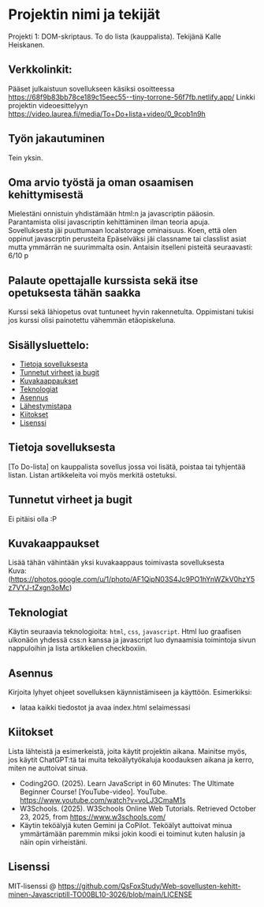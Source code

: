 # Projektin nimi ja tekijät
Projekti 1: DOM-skriptaus. To do lista (kauppalista). Tekijänä Kalle Heiskanen.
## Verkkolinkit:
Pääset julkaistuun sovellukseen käsiksi osoitteessa https://68f9b83bb78ce189c15eec55--tiny-torrone-56f7fb.netlify.app/
Linkki projektin videoesittelyyn https://video.laurea.fi/media/To+Do+lista+video/0_9cob1n9h

## Työn jakautuminen 
Tein yksin.

## Oma arvio työstä ja oman osaamisen kehittymisestä
Mielestäni onnistuin yhdistämään html:n ja javascriptin pääosin.
Parantamista olisi javascriptin kehittäminen ilman teoria apuja.
Sovelluksesta jäi puuttumaan localstorage ominaisuus.
Koen, että olen oppinut javascrptin perusteita
Epäselväksi jäi classname tai classlist asiat mutta ymmärrän ne suurimmalta osin.
Antaisin itselleni pisteitä seuraavasti: 6/10 p

## Palaute opettajalle kurssista sekä itse opetuksesta tähän saakka
Kurssi sekä lähiopetus ovat tuntuneet hyvin rakennetulta. 
Oppimistani tukisi jos kurssi olisi painotettu vähemmän etäopiskeluna.


## Sisällysluettelo:

- [Tietoja sovelluksesta](#tietoja-sovelluksesta)
- [Tunnetut virheet ja bugit](#tunnetut-virheet-ja-bugit)
- [Kuvakaappaukset](#kuvakaappaukset)
- [Teknologiat](#teknologiat)
- [Asennus](#asennus)
- [Lähestymistapa](#lähestymistapa)
- [Kiitokset](#kiitokset)
- [Lisenssi](#lisenssi)

## Tietoja sovelluksesta
[To Do-lista] on kauppalista sovellus jossa voi lisätä, poistaa tai tyhjentää listan. Listan artikkeleita voi myös merkitä ostetuksi.

## Tunnetut virheet ja bugit
Ei pitäisi olla :P

## Kuvakaappaukset
Lisää tähän vähintään yksi kuvakaappaus toimivasta sovelluksesta  
Kuva: (https://photos.google.com/u/1/photo/AF1QipN03S4Jc9PO1hYnWZkV0hzY5z7VYJ-tZxgn3oMc)


## Teknologiat

Käytin seuraavia teknologioita: `html`, `css`, `javascript`. Html luo graafisen ulkonäön yhdessä css:n kanssa ja javascript luo dynaamisia toimintoja sivun nappuloihin ja lista artikkelien checkboxiin.

## Asennus
Kirjoita lyhyet ohjeet sovelluksen käynnistämiseen ja käyttöön. Esimerkiksi:  
- lataa kaikki tiedostot ja avaa index.html selaimessasi  


## Kiitokset
Lista lähteistä ja esimerkeistä, joita käytit projektin aikana. Mainitse myös, jos käytit ChatGPT:tä tai muita tekoälytyökaluja koodauksen aikana ja kerro, miten ne auttoivat sinua.  
-  Coding2GO. (2025). Learn JavaScript in 60 Minutes: The Ultimate Beginner Course! [YouTube-video]. YouTube. https://www.youtube.com/watch?v=voLJ3CmaM1s 
-  W3Schools. (2025). W3Schools Online Web Tutorials. Retrieved October 23, 2025, from https://www.w3schools.com/
-  Käytin teköälyjä kuten Gemini ja CoPilot. Teköälyt auttoivat minua ymmärtämään paremmin miksi jokin koodi ei toiminut kuten halusin ja näin opin virheistäni.

## Lisenssi

MIT-lisenssi @ https://github.com/QsFoxStudy/Web-sovellusten-kehitt-minen-Javascriptill-TO00BL10-3026/blob/main/LICENSE
